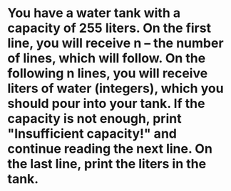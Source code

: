 # You have a water tank with a capacity of 255 liters. On the first line, you will receive n – the number of lines, which will follow. On the following n lines, you will receive liters of water (integers), which you should pour into your tank. If the capacity is not enough, print "Insufficient capacity!" and continue reading the next line. On the last line, print the liters in the tank.